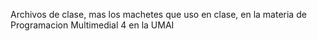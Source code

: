 Archivos de clase, mas los machetes que uso en clase, en la materia de Programacion Multimedial 4 en la UMAI
